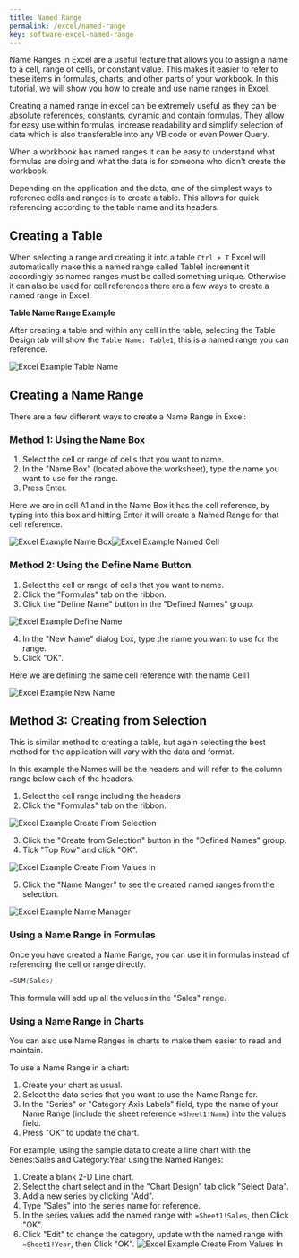 ```yaml
---
title: Named Range
permalink: /excel/named-range
key: software-excel-named-range
---
```


Name Ranges in Excel are a useful feature that allows you to assign a name to a cell, range of cells, or constant value. This makes it easier to refer to these items in formulas, charts, and other parts of your workbook. In this tutorial, we will show you how to create and use name ranges in Excel.

Creating a named range in excel can be extremely useful as they can be absolute references, constants, dynamic and contain formulas. They allow for easy use within formulas,  increase readability and simplify selection of data which is also transferable into any VB code or even Power Query.

When a workbook has named ranges it can be easy to understand what formulas are doing and what the data is for someone who didn't create the workbook.

Depending on the application and the data, one of the simplest ways to reference cells and ranges is to create a table. This allows for quick referencing according to the table name and its headers.

## Creating a Table

When selecting a range and creating it into a table `Ctrl + T` Excel will automatically make this a named range called Table1 increment it accordingly as named ranges must be called something unique. Otherwise it can also be used for cell references there are a few ways to create a named range in Excel.

**Table Name Range Example**

After creating a table and within any cell in the table, selecting the Table Design tab will show the `Table Name: Table1`, this is a named range you can reference.

![Excel Example Table Name](/assets/images/excel/table-name.png)

## Creating a Name Range
There are a few different ways to create a Name Range in Excel:

### Method 1: Using the Name Box

1. Select the cell or range of cells that you want to name.
2. In the "Name Box" (located above the worksheet), type the name you want to use for the range.
3. Press Enter.

Here we are in cell A1 and in the Name Box it has the cell reference, by typing into this box and hitting Enter  it will create a Named Range for that cell reference.

![Excel Example Name Box](/assets/images/excel/name-range-box.png)![Excel Example Named Cell](/assets/images/excel/name-range-box-Cell1.png)

### Method 2: Using the Define Name Button

1. Select the cell or range of cells that you want to name.
2. Click the "Formulas" tab on the ribbon.
3. Click the "Define Name" button in the "Defined Names" group.

![Excel Example Define Name](/assets/images/excel/define-name.png)

4. In the "New Name" dialog box, type the name you want to use for the range.
5. Click "OK".

Here we are defining the same cell reference with the name Cell1

![Excel Example New Name](/assets/images/excel/define-new-name.png)

## Method 3: Creating from Selection

This is similar method to creating a table, but again selecting the best method for the application will vary with the data and format. 

In this example the Names will be the headers and will refer to the column range below each of the headers.

1. Select the cell range including the headers
2. Click the "Formulas" tab on the ribbon.

![Excel Example Create From Selection](/assets/images/excel/create-from-selection.png)

3. Click the "Create from Selection" button in the "Defined Names" group.
4. Tick "Top Row" and click "OK".

![Excel Example Create From Values In](/assets/images/excel/create-names-from-values-in.png)

5. Click the "Name Manger" to see the created named ranges from the selection.

![Excel Example Name Manager](/assets/images/excel/name-manager.png)

### Using a Name Range in Formulas

Once you have created a Name Range, you can use it in formulas instead of referencing the cell or range directly.

```scss
=SUM(Sales)
```

This formula will add up all the values in the "Sales" range.

### Using a Name Range in Charts

You can also use Name Ranges in charts to make them easier to read and maintain.

To use a Name Range in a chart:

1. Create your chart as usual.
2. Select the data series that you want to use the Name Range for.
3. In the "Series" or "Category Axis Labels" field, type the name of your Name Range (include the sheet reference `=Sheet1!Name`) into the values field.
4. Press "OK" to update the chart.

For example, using the sample data to create a line chart with the Series:Sales and Category:Year using the Named Ranges:

1. Create a blank 2-D Line chart.
2. Select the chart select and in the "Chart Design" tab click "Select Data".
3. Add a new series by clicking "Add".
4. Type "Sales" into the series name for reference.
5. In the series values add the named range with `=Sheet1!Sales`, then Click "OK".
6. Click "Edit" to change the category, update with the named range with `=Sheet1!Year`, then Click "OK".
![Excel Example Create From Values In](/assets/images/excel/name-range-chart.png)